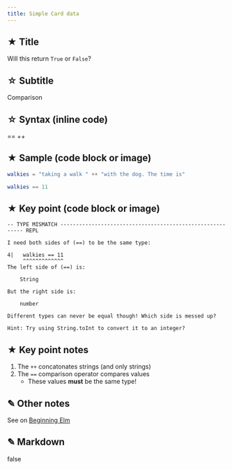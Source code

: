 ```yaml
---
title: Simple Card data
---
```



## ★ Title

Will this return `True` or `False`?


## ☆ Subtitle

Comparison


## ☆ Syntax (inline code)

== ++


## ★ Sample (code block or image)

```elm
walkies = "taking a walk " ++ "with the dog. The time is"

walkies == 11
```


## ★ Key point (code block or image)

```terminal
-- TYPE MISMATCH ---------------------------------------------------------- REPL

I need both sides of (==) to be the same type:

4|   walkies == 11
     ^^^^^^^^^^^^^
The left side of (==) is:

    String

But the right side is:

    number

Different types can never be equal though! Which side is messed up?

Hint: Try using String.toInt to convert it to an integer?
```


## ★ Key point notes

1. The `++` concatonates strings (and only strings)
2. The `==` comparison operator compares values
    - These values **must** be the same type!



## ✎ Other notes

See on [Beginning Elm](https://elmprogramming.com/comparison.html)


## ✎ Markdown

false

